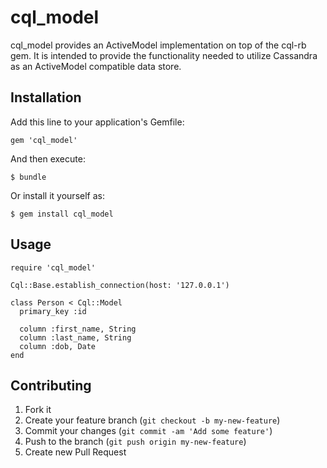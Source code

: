 # cql_model

cql_model provides an ActiveModel implementation on top of the cql-rb gem. It
is intended to provide the functionality needed to utilize Cassandra as an
ActiveModel compatible data store.

## Installation

Add this line to your application's Gemfile:

    gem 'cql_model'

And then execute:

    $ bundle

Or install it yourself as:

    $ gem install cql_model

## Usage

    require 'cql_model'

    Cql::Base.establish_connection(host: '127.0.0.1')

    class Person < Cql::Model
      primary_key :id

      column :first_name, String
      column :last_name, String
      column :dob, Date
    end

## Contributing

1. Fork it
2. Create your feature branch (`git checkout -b my-new-feature`)
3. Commit your changes (`git commit -am 'Add some feature'`)
4. Push to the branch (`git push origin my-new-feature`)
5. Create new Pull Request
